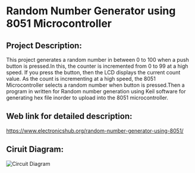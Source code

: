 # Random Number Generator using 8051 Microcontroller
## Project Description:

This project generates a random number in between 0 to 100 when a push button is pressed.In this, the counter is incremented from 0 to 99 at a high speed. If you press the button, then the LCD displays the current count value. As the count is incrementing at a high speed, the 8051 Microcontroller selects a random number when button is pressed.Then a program in written for Random number generation using Keil software for generating hex file inorder to upload into the 8051 microcontroller. 

## Web link for detailed description:
https://www.electronicshub.org/random-number-generator-using-8051/

## Ciruit Diagram:
![Circuit Diagram](https://www.electronicshub.org/wp-content/uploads/2015/10/Random-Number-Generator-using-8051-Circuit-Diagram.jpg)
